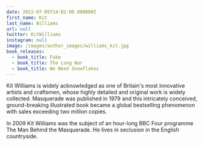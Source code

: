 ```yaml
---
date: 2022-07-05T14:02:00.000000Z
first_name: Kit
last_name: Williams
url: null
twitter: KitWilliams
instagram: null
image: /images/author_images/williams_kit.jpg
book_releases:
  - book_title: Fake
  - book_title: The Long War
  - book_title: We Need Snowflakes
---
```

Kit Williams is widely acknowledged as one of Britain's most innovative artists and craftsmen, whose highly detailed and original work is widely collected. Masquerade was published in 1979 and this intricately conceived, ground-breaking illustrated book became a global bestselling phenomenon with sales exceeding two million copies.

In 2009 Kit Williams was the subject of an hour-long BBC Four programme The Man Behind the Masquerade. He lives in seclusion in the English countryside.
